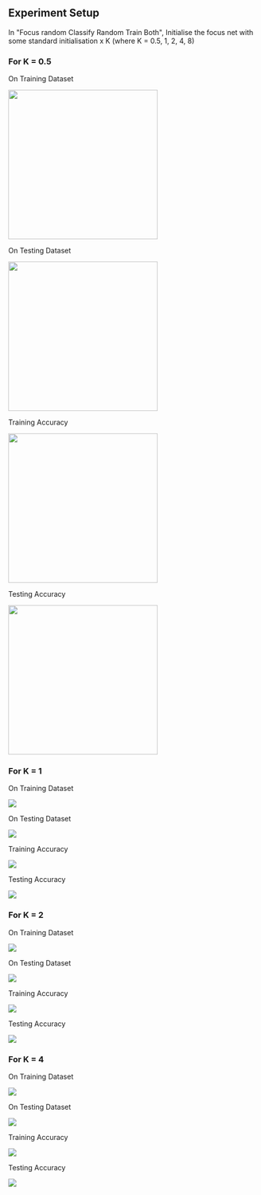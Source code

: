 ## Experiment Setup
In "Focus random Classify Random Train Both", Initialise the focus net with some standard initialisation x K (where K = 0.5, 1, 2, 4, 8)

### For K = 0.5

On Training Dataset

<img src= ./plots_and_images/train_k_05.JPG width="300">

On Testing Dataset

<img src= ./plots_and_images/test_k_05.JPG width="300">

Training Accuracy

<img src= ./plots_and_images/train_acc_k_05.JPG width="300">

Testing Accuracy

<img src= ./plots_and_images/test_acc_k_05.JPG width="300">

### For K = 1

On Training Dataset

![](./plots_and_images/train_k_1.JPG)

On Testing Dataset

![](./plots_and_images/test_k_1.JPG)

Training Accuracy

![](./plots_and_images/train_acc_k_1.JPG)

Testing Accuracy

![](./plots_and_images/test_acc_k_1.JPG)

### For K = 2

On Training Dataset

![](./plots_and_images/train_k_2.JPG)

On Testing Dataset

![](./plots_and_images/test_k_2.JPG)

Training Accuracy

![](./plots_and_images/train_acc_k_2.JPG)

Testing Accuracy

![](./plots_and_images/test_acc_k_2.JPG)

### For K = 4

On Training Dataset

![](./plots_and_images/train_k_4.JPG)

On Testing Dataset

![](./plots_and_images/test_k_4.JPG)

Training Accuracy

![](./plots_and_images/train_acc_k_4.JPG)

Testing Accuracy

![](./plots_and_images/test_acc_k_4.JPG)
